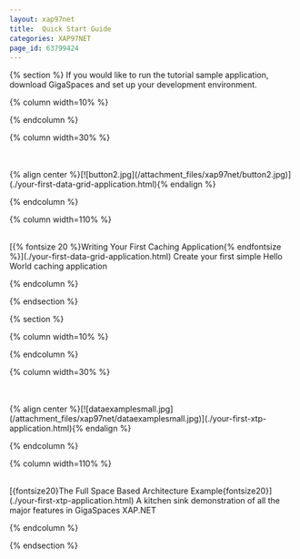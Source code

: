 ```yaml
---
layout: xap97net
title:  Quick Start Guide
categories: XAP97NET
page_id: 63799424
---
```


{% section %}
If you would like to run the tutorial sample application, download GigaSpaces and set up your development environment.

{% column width=10% %}

{% endcolumn %}

{% column width=30% %}

<br/>
<br/>
{% align center %}[![button2.jpg](/attachment_files/xap97net/button2.jpg)](./your-first-data-grid-application.html){% endalign %}

{% endcolumn %}

{% column width=110% %}

<br/>
[{% fontsize 20 %}Writing Your First Caching Application{% endfontsize %}](./your-first-data-grid-application.html)
Create your first simple Hello World caching application

{% endcolumn %}

{% endsection %}

{% section %}

{% column width=10% %}

{% endcolumn %}

{% column width=30% %}

<br/>
<br/>
{% align center %}[![dataexamplesmall.jpg](/attachment_files/xap97net/dataexamplesmall.jpg)](./your-first-xtp-application.html){% endalign %}

{% endcolumn %}

{% column width=110% %}

<br/>
[{fontsize20}The Full Space Based Architecture Example{fontsize20}](./your-first-xtp-application.html)
A kitchen sink demonstration of all the major features in GigaSpaces XAP.NET

{% endcolumn %}

{% endsection %}
